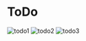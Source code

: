 # ToDo
![todo1](https://user-images.githubusercontent.com/56295769/147931884-3ca2d381-cfbb-4a04-b7f9-17c2b6d6798e.PNG)
![todo2](https://user-images.githubusercontent.com/56295769/147931899-feb25d07-2c0a-41dc-99d5-8a4445a157de.PNG)
![todo3](https://user-images.githubusercontent.com/56295769/147931906-63686c64-4eb1-43d7-b6ec-48dc5e357235.PNG)
